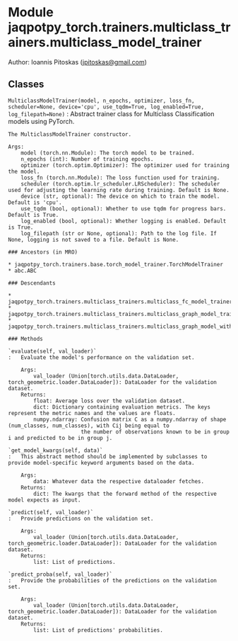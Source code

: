 Module jaqpotpy_torch.trainers.multiclass_trainers.multiclass_model_trainer
===========================================================================
Author: Ioannis Pitoskas (jpitoskas@gmail.com)

Classes
-------

`MulticlassModelTrainer(model, n_epochs, optimizer, loss_fn, scheduler=None, device='cpu', use_tqdm=True, log_enabled=True, log_filepath=None)`
:   Abstract trainer class for Multiclass Classification models using PyTorch.
    
    The MulticlassModelTrainer constructor.
    
    Args:
        model (torch.nn.Module): The torch model to be trained.
        n_epochs (int): Number of training epochs.
        optimizer (torch.optim.Optimizer): The optimizer used for training the model.
        loss_fn (torch.nn.Module): The loss function used for training.
        scheduler (torch.optim.lr_scheduler.LRScheduler): The scheduler used for adjusting the learning rate during training. Default is None.
        device (str, optional): The device on which to train the model. Default is 'cpu'.
        use_tqdm (bool, optional): Whether to use tqdm for progress bars. Default is True.
        log_enabled (bool, optional): Whether logging is enabled. Default is True.
        log_filepath (str or None, optional): Path to the log file. If None, logging is not saved to a file. Default is None.

    ### Ancestors (in MRO)

    * jaqpotpy_torch.trainers.base.torch_model_trainer.TorchModelTrainer
    * abc.ABC

    ### Descendants

    * jaqpotpy_torch.trainers.multiclass_trainers.multiclass_fc_model_trainer.MulticlassFCModelTrainer
    * jaqpotpy_torch.trainers.multiclass_trainers.multiclass_graph_model_trainer.MulticlassGraphModelTrainer
    * jaqpotpy_torch.trainers.multiclass_trainers.multiclass_graph_model_with_external_trainer.MulticlassGraphModelWithExternalTrainer

    ### Methods

    `evaluate(self, val_loader)`
    :   Evaluate the model's performance on the validation set.
        
        Args:
            val_loader (Union[torch.utils.data.DataLoader, torch_geometric.loader.DataLoader]): DataLoader for the validation dataset.
        Returns:
            float: Average loss over the validation dataset.
            dict: Dictionary containing evaluation metrics. The keys represent the metric names and the values are floats.
            numpy.ndarray: Confusion matrix C as a numpy.ndarray of shape (num_classes, num_classes), with Cij being equal to 
                           the number of observations known to be in group i and predicted to be in group j.

    `get_model_kwargs(self, data)`
    :   This abstract method should be implemented by subclasses to provide model-specific keyword arguments based on the data.
        
        Args:
            data: Whatever data the respective dataloader fetches.
        Returns:
            dict: The kwargs that the forward method of the respective model expects as input.

    `predict(self, val_loader)`
    :   Provide predictions on the validation set.
        
        Args:
            val_loader (Union[torch.utils.data.DataLoader, torch_geometric.loader.DataLoader]): DataLoader for the validation dataset.
        Returns:
            list: List of predictions.

    `predict_proba(self, val_loader)`
    :   Provide the probabilities of the predictions on the validation set.
        
        Args:
            val_loader (Union[torch.utils.data.DataLoader, torch_geometric.loader.DataLoader]): DataLoader for the validation dataset.
        Returns:
            list: List of predictions' probabilities.